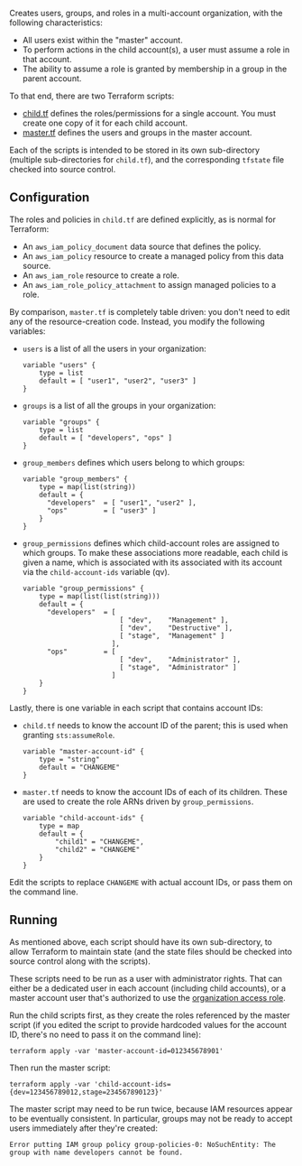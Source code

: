 Creates users, groups, and roles in a multi-account organization, with the following characteristics:

* All users exist within the "master" account.
* To perform actions in the child account(s), a user must assume a role in that account.
* The ability to assume a role is granted by membership in a group in the parent account.

To that end, there are two Terraform scripts:

* [child.tf](child.tf) defines the roles/permissions for a single account. You must
  create one copy of it for each child account.
* [master.tf](master.tf) defines the users and groups in the master account.

Each of the scripts is intended to be stored in its own sub-directory (multiple sub-directories
for `child.tf`), and the corresponding `tfstate` file checked into source control.


## Configuration

The roles and policies in `child.tf` are defined explicitly, as is normal for Terraform:

* An `aws_iam_policy_document` data source that defines the policy.
* An `aws_iam_policy` resource to create a managed policy from this data source.
* An `aws_iam_role` resource to create a role.
* An `aws_iam_role_policy_attachment` to assign managed policies to a role.

By comparison, `master.tf` is completely table driven: you don't need to edit any
of the resource-creation code. Instead, you modify the following variables:

* `users` is a list of all the users in your organization:

  ```
  variable "users" {
      type = list
      default = [ "user1", "user2", "user3" ]
  }
  ```

* `groups` is a list of all the groups in your organization:

  ```
  variable "groups" {
      type = list
      default = [ "developers", "ops" ]
  }
  ```

* `group_members` defines which users belong to which groups:

  ```
  variable "group_members" {
      type = map(list(string))
      default = {
        "developers"  = [ "user1", "user2" ],
        "ops"         = [ "user3" ]
      }
  }
  ```

* `group_permissions` defines which child-account roles are assigned to which groups. To
  make these associations more readable, each child is given a name, which is associated
  with its associated with its account via the `child-account-ids` variable (qv).

  ```
  variable "group_permissions" {
      type = map(list(list(string)))
      default = {
        "developers"  = [
                          [ "dev",    "Management" ],
                          [ "dev",    "Destructive" ],
                          [ "stage",  "Management" ]
                        ],
        "ops"         = [
                          [ "dev",    "Administrator" ],
                          [ "stage",  "Administrator" ]
                        ]
      }
  }
  ```

Lastly, there is one variable in each script that contains account IDs:

* `child.tf` needs to know the account ID of the parent; this is used
  when granting `sts:assumeRole`.

  ```
  variable "master-account-id" {
      type = "string"
      default = "CHANGEME"
  }
  ```

* `master.tf` needs to know the account IDs of each of its children. These are
  used to create the role ARNs driven by `group_permissions`.

  ```
  variable "child-account-ids" {
      type = map
      default = {
          "child1" = "CHANGEME",
          "child2" = "CHANGEME"
      }
  }
  ```

Edit the scripts to replace `CHANGEME` with actual account IDs, or pass them on the command line.


## Running

As mentioned above, each script should have its own sub-directory, to allow Terraform to maintain
state (and the state files should be checked into source control along with the scripts).

These scripts need to be run as a user with administrator rights. That can either be a dedicated user
in each account (including child accounts), or a master account user that's authorized to use the
[organization access role](https://docs.aws.amazon.com/organizations/latest/userguide/orgs_manage_accounts_access.html).

Run the child scripts first, as they create the roles referenced by the master script (if you edited
the script to provide hardcoded values for the account ID, there's no need to pass it on the command
line):

```
terraform apply -var 'master-account-id=012345678901'
```

Then run the master script:

```
terraform apply -var 'child-account-ids={dev=123456789012,stage=234567890123}'
```

The master script may need to be run twice, because IAM resources appear to be eventually consistent.
In particular, groups may not be ready to accept users immediately after they're created:

```
Error putting IAM group policy group-policies-0: NoSuchEntity: The group with name developers cannot be found.
```
